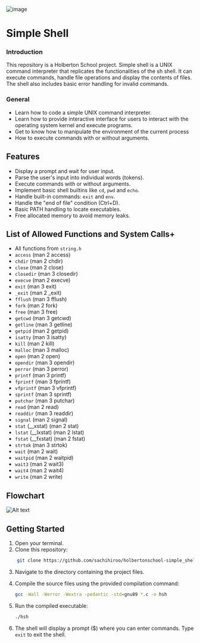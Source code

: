 ![image](https://apply.holbertonschool.com/holberton-logo.png)


# Simple Shell

### Introduction

This repository is a Holberton School project. Simple shell is a UNIX command interpreter that replicates the functionalities of the sh shell. It can execute commands, handle file operations and display the contents of files. The shell also includes basic error handling for invalid commands.

### General

* Learn how to code a simple UNIX command interpreter.
* Learn how to provide interactive interface for users to interact with the operating system kernel and execute programs.
* Get to know how to manipulate the environment of the current process
* How to execute commands with or without arguments.

## Features

* Display a prompt and wait for user input.
* Parse the user's input into individual words (tokens).
* Execute commands with or without arguments.
* Implement basic shell builtins like `cd`, `pwd` and `echo`.
* Handle built-in commands: `exit` and `env`.
* Handle the "end of file" condition (Ctrl+D).
* Basic PATH handling to locate executables.
* Free allocated memory to avoid memory leaks.

## List of Allowed Functions and System Calls+

- All functions from `string.h`
- `access` (man 2 access)
- `chdir` (man 2 chdir)
- `close` (man 2 close)
- `closedir` (man 3 closedir)
- `execve` (man 2 execve)
- `exit` (man 3 exit)
- `_exit` (man 2 _exit)
- `fflush` (man 3 fflush)
- `fork` (man 2 fork)
- `free` (man 3 free)
- `getcwd` (man 3 getcwd)
- `getline` (man 3 getline)
- `getpid` (man 2 getpid)
- `isatty` (man 3 isatty)
- `kill` (man 2 kill)
- `malloc` (man 3 malloc)
- `open` (man 2 open)
- `opendir` (man 3 opendir)
- `perror` (man 3 perror)
- `printf` (man 3 printf)
- `fprintf` (man 3 fprintf)
- `vfprintf` (man 3 vfprintf)
- `sprintf` (man 3 sprintf)
- `putchar` (man 3 putchar)
- `read` (man 2 read)
- `readdir` (man 3 readdir)
- `signal` (man 2 signal)
- `stat` (__xstat) (man 2 stat)
- `lstat` (__lxstat) (man 2 lstat)
- `fstat` (__fxstat) (man 2 fstat)
- `strtok` (man 3 strtok)
- `wait` (man 2 wait)
- `waitpid` (man 2 waitpid)
- `wait3` (man 2 wait3)
- `wait4` (man 2 wait4)
- `write` (man 2 write)

## Flowchart

![Alt text](flowchart.PNG)

## Getting Started

1. Open your terminal.
2. Clone this repository:

```bash
    git clone https://github.com/sachihiroo/holbertonschool-simple_shell
   ```

3. Navigate to the directory containing the project files.

4. Compile the source files using the provided compilation command:

   ```bash
   gcc -Wall -Werror -Wextra -pedantic -std=gnu89 *.c -o hsh
      ```


5. Run the compiled executable:

   ```bash
   ./hsh
   ```

6. The shell will display a prompt ($) where you can enter commands. Type `exit` to exit the shell.













